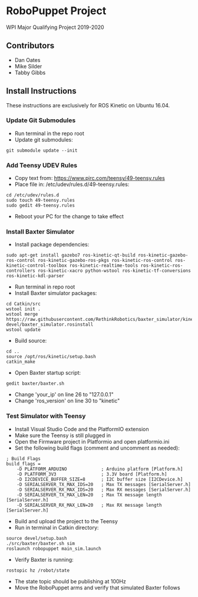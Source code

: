 # RoboPuppet Project
WPI Major Qualifying Project 2019-2020

## Contributors
- Dan Oates
- Mike Silder
- Tabby Gibbs

## Install Instructions
These instructions are exclusively for ROS Kinetic on Ubuntu 16.04.

### Update Git Submodules
- Run terminal in the repo root
- Update git submodules:
```
git submodule update --init
```

### Add Teensy UDEV Rules
- Copy text from: https://www.pjrc.com/teensy/49-teensy.rules
- Place file in: /etc/udev/rules.d/49-teensy.rules:
```
cd /etc/udev/rules.d
sudo touch 49-teensy.rules
sudo gedit 49-teensy.rules
```
- Reboot your PC for the change to take effect

### Install Baxter Simulator
- Install package dependencies:
```
sudo apt-get install gazebo7 ros-kinetic-qt-build ros-kinetic-gazebo-ros-control ros-kinetic-gazebo-ros-pkgs ros-kinetic-ros-control ros-kinetic-control-toolbox ros-kinetic-realtime-tools ros-kinetic-ros-controllers ros-kinetic-xacro python-wstool ros-kinetic-tf-conversions ros-kinetic-kdl-parser
```
- Run terminal in repo root
- Install Baxter simulator packages:
```
cd Catkin/src
wstool init .
wstool merge https://raw.githubusercontent.com/RethinkRobotics/baxter_simulator/kinetic-devel/baxter_simulator.rosinstall
wstool update
```
- Build source:
```
cd ..
source /opt/ros/kinetic/setup.bash
catkin_make
```
- Open Baxter startup script:
```
gedit baxter/baxter.sh
```
- Change 'your_ip' on line 26 to "127.0.0.1"
- Change 'ros_version' on line 30 to "kinetic"

### Test Simulator with Teensy
- Install Visual Studio Code and the PlatformIO extension
- Make sure the Teensy is still plugged in
- Open the Firmware project in Platformio and open platformio.ini
- Set the following build flags (comment and uncomment as needed):
```
; Build Flags
build_flags =
	-D PLATFORM_ARDUINO				; Arduino platform [Platform.h]
	-D PLATFORM_3V3					; 3.3V board [Platform.h]
	-D I2CDEVICE_BUFFER_SIZE=8		; I2C buffer size [I2CDevice.h]
	-D SERIALSERVER_TX_MAX_IDS=20	; Max TX messages [SerialServer.h]
	-D SERIALSERVER_RX_MAX_IDS=20	; Max RX messages [SerialServer.h]
	-D SERIALSERVER_TX_MAX_LEN=20	; Max TX message length [SerialServer.h]
	-D SERIALSERVER_RX_MAX_LEN=20	; Max RX message length [SerialServer.h]
```
- Build and upload the project to the Teensy
- Run in terminal in Catkin directory:
```
source devel/setup.bash
./src/baxter/baxter.sh sim
roslaunch robopuppet main_sim.launch
```
- Verify Baxter is running:
```
rostopic hz /robot/state
```
- The state topic should be publishing at 100Hz
- Move the RoboPuppet arms and verify that simulated Baxter follows
